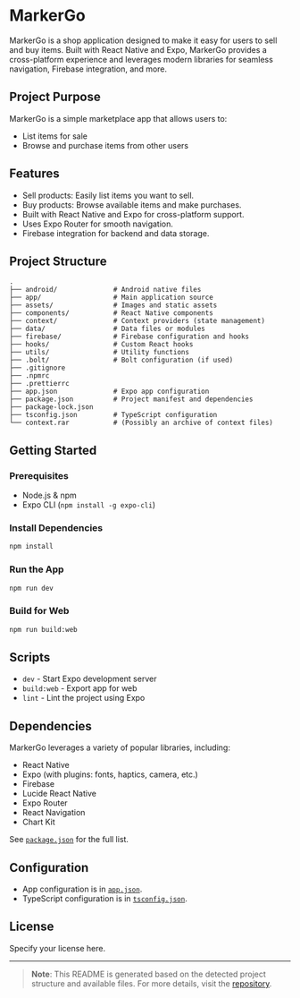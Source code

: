 # MarkerGo

MarkerGo is a shop application designed to make it easy for users to sell and buy items. Built with React Native and Expo, MarkerGo provides a cross-platform experience and leverages modern libraries for seamless navigation, Firebase integration, and more.

## Project Purpose

MarkerGo is a simple marketplace app that allows users to:
- List items for sale
- Browse and purchase items from other users

## Features

- Sell products: Easily list items you want to sell.
- Buy products: Browse available items and make purchases.
- Built with React Native and Expo for cross-platform support.
- Uses Expo Router for smooth navigation.
- Firebase integration for backend and data storage.

## Project Structure

```
.
├── android/              # Android native files
├── app/                  # Main application source
├── assets/               # Images and static assets
├── components/           # React Native components
├── context/              # Context providers (state management)
├── data/                 # Data files or modules
├── firebase/             # Firebase configuration and hooks
├── hooks/                # Custom React hooks
├── utils/                # Utility functions
├── .bolt/                # Bolt configuration (if used)
├── .gitignore
├── .npmrc
├── .prettierrc
├── app.json              # Expo app configuration
├── package.json          # Project manifest and dependencies
├── package-lock.json
├── tsconfig.json         # TypeScript configuration
└── context.rar           # (Possibly an archive of context files)
```

## Getting Started

### Prerequisites

- Node.js & npm
- Expo CLI (`npm install -g expo-cli`)

### Install Dependencies

```bash
npm install
```

### Run the App

```bash
npm run dev
```

### Build for Web

```bash
npm run build:web
```

## Scripts

- `dev` - Start Expo development server
- `build:web` - Export app for web
- `lint` - Lint the project using Expo

## Dependencies

MarkerGo leverages a variety of popular libraries, including:

- React Native
- Expo (with plugins: fonts, haptics, camera, etc.)
- Firebase
- Lucide React Native
- Expo Router
- React Navigation
- Chart Kit

See [`package.json`](./package.json) for the full list.

## Configuration

- App configuration is in [`app.json`](./app.json).
- TypeScript configuration is in [`tsconfig.json`](./tsconfig.json).

## License

Specify your license here.

---

> **Note**: This README is generated based on the detected project structure and available files. For more details, visit the [repository](https://github.com/abdellah-elgharbi/MarkerGo).
